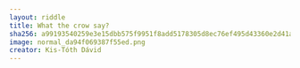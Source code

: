 ```yaml
---
layout: riddle
title: What the crow say?
sha256: a99193540259e3e15dbb575f9951f8add5178305d8ec76ef495d43360e2d41ab
image: normal_da94f069387f55ed.png
creator: Kis-Tóth Dávid
---
```

